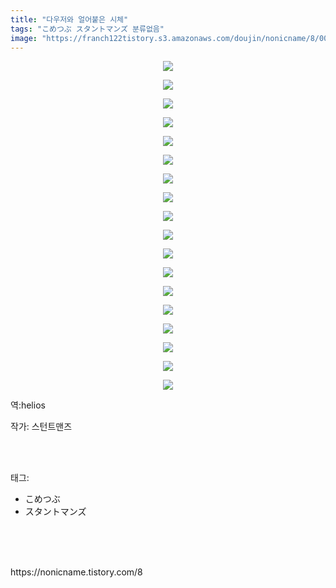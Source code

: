 ```yaml
---
title: "다우저와 얼어붙은 시체"
tags: "こめつぶ スタントマンズ 분류없음"
image: "https://franch122tistory.s3.amazonaws.com/doujin/nonicname/8/001.jpg"
---
```

<div class="article">
<div class="tt_article_useless_p_margin"><p style="text-align: center; clear: none; float: none;"><img src="{{ site.imgserver8 }}/nonicname/8/001.jpg"/></p><p style="text-align: center; clear: none; float: none;"><img src="{{ site.imgserver8 }}/nonicname/8/002.jpg"/></p><p style="text-align: center; clear: none; float: none;"><img src="{{ site.imgserver8 }}/nonicname/8/003.jpg"/></p><p style="text-align: center; clear: none; float: none;"><img src="{{ site.imgserver8 }}/nonicname/8/004.jpg"/></p><p style="text-align: center; clear: none; float: none;"><img src="{{ site.imgserver8 }}/nonicname/8/005.jpg"/></p><p style="text-align: center; clear: none; float: none;"><img src="{{ site.imgserver8 }}/nonicname/8/006.jpg"/></p><p style="text-align: center; clear: none; float: none;"><img src="{{ site.imgserver8 }}/nonicname/8/007.jpg"/></p><p style="text-align: center; clear: none; float: none;"><img src="{{ site.imgserver8 }}/nonicname/8/008.jpg"/></p><p style="text-align: center; clear: none; float: none;"><img src="{{ site.imgserver8 }}/nonicname/8/009.jpg"/></p><p style="text-align: center; clear: none; float: none;"><img src="{{ site.imgserver8 }}/nonicname/8/010.jpg"/></p><p style="text-align: center; clear: none; float: none;"><img src="{{ site.imgserver8 }}/nonicname/8/011.jpg"/></p><p style="text-align: center; clear: none; float: none;"><img src="{{ site.imgserver8 }}/nonicname/8/012.jpg"/></p><p style="text-align: center; clear: none; float: none;"><img src="{{ site.imgserver8 }}/nonicname/8/013.jpg"/></p><p style="text-align: center; clear: none; float: none;"><img src="{{ site.imgserver8 }}/nonicname/8/014.jpg"/></p><p style="text-align: center; clear: none; float: none;"><img src="{{ site.imgserver8 }}/nonicname/8/015.jpg"/></p><p style="text-align: center; clear: none; float: none;"><img src="{{ site.imgserver8 }}/nonicname/8/016.jpg"/></p><p style="text-align: center; clear: none; float: none;"><img src="{{ site.imgserver8 }}/nonicname/8/017.jpg"/></p><p style="text-align: center; clear: none; float: none;"><img src="{{ site.imgserver8 }}/nonicname/8/018.jpg"/></p><p>역:helios<br/></p></div>
<p>작가: 스턴트맨즈</p><br/>
</div><br/>
<div class="tagTrail">
<p>태그: </p>
<ul>
<li>こめつぶ</li>
<li>スタントマンズ</li>
</ul>
</div><br/>
<div class="cb_lstcomment">
</div><br/>

<br/>
<p id="refer">https://nonicname.tistory.com/8</p>
<br/>


